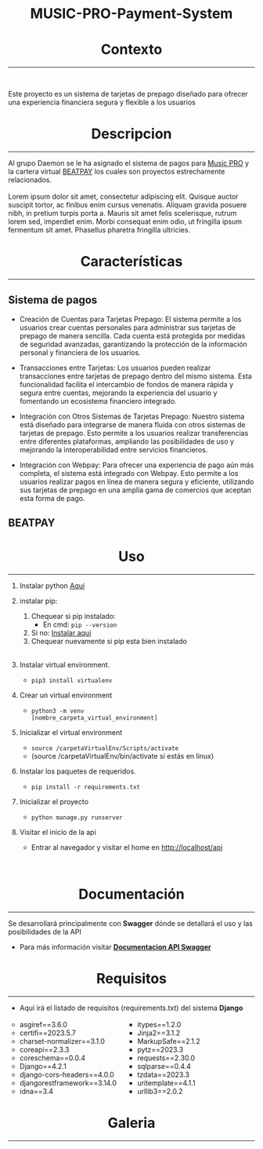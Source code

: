 <h1 align="center"> MUSIC-PRO-Payment-System</h1>

<h1 align="center"> Contexto</h1>
<hr>
<br>

Este proyecto es un sistema de tarjetas de prepago diseñado para ofrecer una experiencia financiera segura y flexible a los usuarios

<h1 align="center"> Descripcion </h1>
<hr>

Al grupo Daemon se le ha asignado el sistema de pagos para [Music PRO](https://musicpro.bemtorres.win/) y la cartera virtual [BEATPAY](https://musicpro.bemtorres.win/tarjeta) los cuales son proyectos estrechamente relacionados. <br><br>
Lorem ipsum dolor sit amet, consectetur adipiscing elit. Quisque auctor suscipit tortor, ac finibus enim cursus venenatis. Aliquam gravida posuere nibh, in pretium turpis porta a. Mauris sit amet felis scelerisque, rutrum lorem sed, imperdiet enim. Morbi consequat enim odio, ut fringilla ipsum fermentum sit amet. Phasellus pharetra fringilla ultricies.

<h1 align="center"> Características </h1>
<hr>

## Sistema de pagos
* Creación de Cuentas para Tarjetas Prepago: El sistema permite a los usuarios crear cuentas personales para administrar sus tarjetas de prepago de manera sencilla. Cada cuenta está protegida por medidas de seguridad avanzadas, garantizando la protección de la información personal y financiera de los usuarios.

* Transacciones entre Tarjetas: Los usuarios pueden realizar transacciones entre tarjetas de prepago dentro del mismo sistema. Esta funcionalidad facilita el intercambio de fondos de manera rápida y segura entre cuentas, mejorando la experiencia del usuario y fomentando un ecosistema financiero integrado.

* Integración con Otros Sistemas de Tarjetas Prepago: Nuestro sistema está diseñado para integrarse de manera fluida con otros sistemas de tarjetas de prepago. Esto permite a los usuarios realizar transferencias entre diferentes plataformas, ampliando las posibilidades de uso y mejorando la interoperabilidad entre servicios financieros.

* Integración con Webpay: Para ofrecer una experiencia de pago aún más completa, el sistema está integrado con Webpay. Esto permite a los usuarios realizar pagos en línea de manera segura y eficiente, utilizando sus tarjetas de prepago en una amplia gama de comercios que aceptan esta forma de pago.

## BEATPAY

<h1 align="center"> Uso </h1><hr>

1. Instalar python [Aquí](https://www.python.org/downloads/)
2. instalar pip:
	1. Chequear si pip instalado:
		- En cmd: <code>pip --version</code>
	2. Si no: [Instalar aquí](https://pip.pypa.io/en/stable/cli/pip_install/)
	3. Chequear nuevamente si pip esta bien instalado
	<br>
3. Instalar virtual environment.
    - <code>pip3 install virtualenv</code>

4. Crear un virtual environment
    - <code>python3 -m venv [nombre_carpeta_virtual_environment]</code>
5. Inicializar el virtual environment
    - <code>source /carpetaVirtualEnv/Scripts/activate</code>
    - (source /carpetaVirtualEnv/bin/activate si estás en linux)
6. Instalar los paquetes de requeridos.
    - <code>pip install -r requirements.txt</code>
7. Inicializar el proyecto
    - <code>python manage.py runserver</code>
8. Visitar el inicio de la api
    - Entrar al navegador y visitar el home en [http://localhost/api](http://localhost/api)
<br>
<h1 align="center"> Documentación </h1><hr>

Se desarrollará principalmente con **Swagger** dónde se detallará el uso y las posibilidades de la API<br>
- Para más información visitar [**Documentacion API Swagger**](https://www.youtube.com/watch?v=dQw4w9WgXcQ)

<h1 align="center"> Requisitos </h1><hr>

- Aquí irá el listado de requisitos (requirements.txt) del sistema **Django**
<br><br>
  <style>
    .container {
      display: flex;
    }

    .list {
      flex: 1;
      padding: 0;
      margin: 0;
    }

    .list-left {
      text-align: left;
    }

    .list-right {
      text-align: left;
    }
  </style>
  <div class="container">
    <ul class="list list-left">
        <li>asgiref==3.6.0</li> 
        <li>certifi==2023.5.7</li> 
        <li>charset-normalizer==3.1.0</li> 
        <li>coreapi==2.3.3</li> 
        <li>coreschema==0.0.4</li> 
        <li>Django==4.2.1</li> 
        <li>django-cors-headers==4.0.0</li> 
        <li>djangorestframework==3.14.0</li> 
        <li>idna==3.4</li> 
    </ul>
    <ul class="list list-right">
    <ul class="list list-left">
        <li>itypes==1.2.0</li> 
        <li>Jinja2==3.1.2</li> 
        <li>MarkupSafe==2.1.2</li> 
        <li>pytz==2023.3</li> 
        <li>requests==2.30.0</li> 
        <li>sqlparse==0.4.4</li> 
        <li>tzdata==2023.3</li> 
        <li>uritemplate==4.1.1</li> 
        <li>urllib3==2.0.2</li> 
    </ul>
  </div>

<h1 align="center"> Galeria </h1><hr><br>


